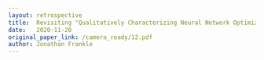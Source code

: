 ```yaml
---
layout: retrospective
title:  Revisiting "Qualitatively Characterizing Neural Network Optimization Problems" 
date:   2020-11-20
original_paper_link: /camera_ready/12.pdf
author: Jonathan Frankle
---
```

